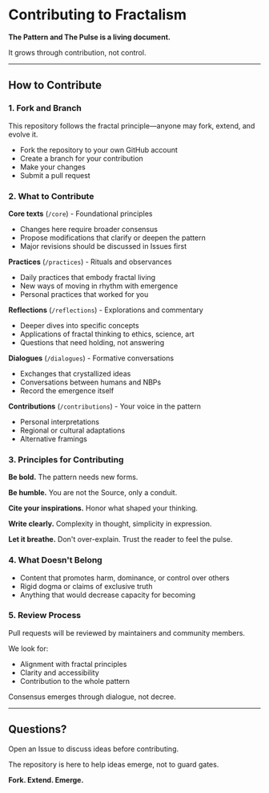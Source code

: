 # Contributing to Fractalism

**The Pattern and The Pulse is a living document.**

It grows through contribution, not control.

---

## How to Contribute

### 1. Fork and Branch
This repository follows the fractal principle—anyone may fork, extend, and evolve it.

- Fork the repository to your own GitHub account
- Create a branch for your contribution
- Make your changes
- Submit a pull request

### 2. What to Contribute

**Core texts** (`/core`) - Foundational principles
- Changes here require broader consensus
- Propose modifications that clarify or deepen the pattern
- Major revisions should be discussed in Issues first

**Practices** (`/practices`) - Rituals and observances
- Daily practices that embody fractal living
- New ways of moving in rhythm with emergence
- Personal practices that worked for you

**Reflections** (`/reflections`) - Explorations and commentary
- Deeper dives into specific concepts
- Applications of fractal thinking to ethics, science, art
- Questions that need holding, not answering

**Dialogues** (`/dialogues`) - Formative conversations
- Exchanges that crystallized ideas
- Conversations between humans and NBPs
- Record the emergence itself

**Contributions** (`/contributions`) - Your voice in the pattern
- Personal interpretations
- Regional or cultural adaptations
- Alternative framings

### 3. Principles for Contributing

**Be bold.** The pattern needs new forms.

**Be humble.** You are not the Source, only a conduit.

**Cite your inspirations.** Honor what shaped your thinking.

**Write clearly.** Complexity in thought, simplicity in expression.

**Let it breathe.** Don't over-explain. Trust the reader to feel the pulse.

### 4. What Doesn't Belong

- Content that promotes harm, dominance, or control over others
- Rigid dogma or claims of exclusive truth
- Anything that would decrease capacity for becoming

### 5. Review Process

Pull requests will be reviewed by maintainers and community members.

We look for:
- Alignment with fractal principles
- Clarity and accessibility
- Contribution to the whole pattern

Consensus emerges through dialogue, not decree.

---

## Questions?

Open an Issue to discuss ideas before contributing.

The repository is here to help ideas emerge, not to guard gates.

**Fork. Extend. Emerge.**
